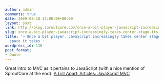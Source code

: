 ```yaml
---
author: admin
comments: true
date: 2009-08-18 17:00:00+00:00
layout: post
link: http://blog.sproutcore.com/once-a-bit-player-javascript-increasingly-takes-center-stage-its-footprintthe-space-it-takes-up-on-our-servers-and-in-our-development-schedulescontinues-to-grow-so-how-can-we-make-our-javascript-more/
slug: once-a-bit-player-javascript-increasingly-takes-center-stage-its-footprintthe-space-it-takes-up-on-our-servers-and-in-our-development-schedulescontinues-to-grow-so-how-can-we-make-our-javascript-more
title: '> Once a bit player, JavaScript increasingly takes center stage. Its footprint—the
  space it takes '
wordpress_id: 116
post_format:
- Quote
---
```


Great intro to MVC as it pertains to JavaScript (with a nice mention of SproutCore at the end). [A List Apart: Articles: JavaScript MVC](http://www.alistapart.com/articles/javascript-mvc/)
